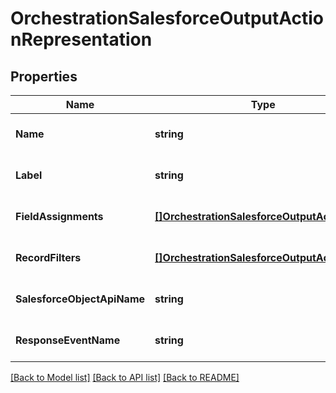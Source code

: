 # OrchestrationSalesforceOutputActionRepresentation

## Properties
Name | Type | Description | Notes
------------ | ------------- | ------------- | -------------
**Name** | **string** |  | [optional] [default to null]
**Label** | **string** |  | [optional] [default to null]
**FieldAssignments** | [**[]OrchestrationSalesforceOutputActionField**](OrchestrationSalesforceOutputActionField.md) |  | [optional] [default to null]
**RecordFilters** | [**[]OrchestrationSalesforceOutputActionField**](OrchestrationSalesforceOutputActionField.md) |  | [optional] [default to null]
**SalesforceObjectApiName** | **string** |  | [optional] [default to null]
**ResponseEventName** | **string** |  | [optional] [default to null]

[[Back to Model list]](../README.md#documentation-for-models) [[Back to API list]](../README.md#documentation-for-api-endpoints) [[Back to README]](../README.md)


